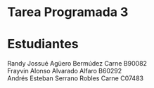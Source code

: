 # Tarea Programada 3

# Estudiantes
Randy Jossué Agüero Bermúdez Carne B90082\
Frayvin Alonso Alvarado Alfaro B60292\
Andrés Esteban Serrano Robles Carne C07483
